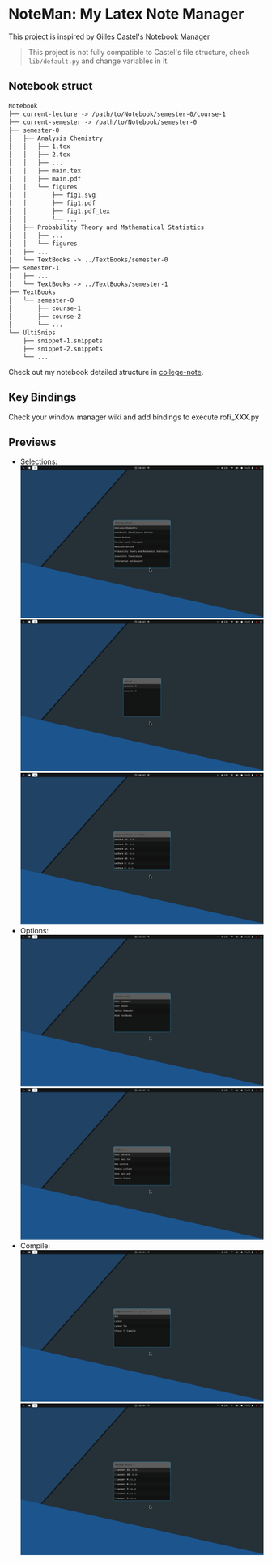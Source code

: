 # NoteMan: My Latex Note Manager
This project is inspired by [Gilles Castel's Notebook Manager](https://github.com/gillescastel/university-setup.git)

> This project is not fully compatible to Castel's file structure, check `lib/default.py` and change variables in it.
## Notebook struct
```text
Notebook
├── current-lecture -> /path/to/Notebook/semester-0/course-1
├── current-semester -> /path/to/Notebook/semester-0
├── semester-0
│   ├── Analysis Chemistry
│   │   ├── 1.tex
│   │   ├── 2.tex
│   │   ├── ...
│   │   ├── main.tex
│   │   ├── main.pdf
│   │   └── figures
│   │       ├── fig1.svg
│   │       ├── fig1.pdf
│   │       ├── fig1.pdf_tex
│   │       └── ...
│   ├── Probability Theory and Mathematical Statistics
│   │   ├── ...
│   │   └── figures
│   ├── ...
│   └── TextBooks -> ../TextBooks/semester-0
├── semester-1
│   ├── ...
│   └── TextBooks -> ../TextBooks/semester-1
├── TextBooks
│   └── semester-0
│       ├── course-1
│       ├── course-2
│       └── ...
└── UltiSnips
    ├── snippet-1.snippets
    ├── snippet-2.snippets
    └── ...
```
Check out my notebook detailed structure in [college-note](https://github.com/MCXCC303/college-note.git).

## Key Bindings
Check your window manager wiki and add bindings to execute rofi_XXX.py

## Previews
- Selections:
![select-course](prev/select-course.png)
![select-semester](prev/select-semester.png)
![select-lecture](prev/select-lecture.png)
- Options:
![semester-options](prev/semester-options.png)
![course-options](prev/course-options.png)
- Compile:
![compile-options](prev/compile-options.png)
![multi-select-compile](prev/multi-select-compile.png)
